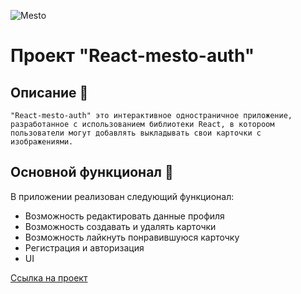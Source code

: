 ![Mesto](https://ewys8.github.io/react-mesto-auth/static/media/logo.bbe2a6eafac19c3d031c272c424875ca.svg)
# Проект "React-mesto-auth"
## Описание :mag_right:
    "React-mesto-auth" это интерактивное одностраничное приложение, разработанное с использованием библиотеки React, в котороом пользователи могут добавлять выкладывать свои карточки с изображениями.
## Основной функционал :telescope:
В приложении реализован следующий функционал:
 *  Возможность редактировать данные профиля
 *  Возможность создавать и удалять карточки
 *  Возможность лайкнуть понравившуюся карточку
 *  Регистрация и авторизация
 *  UI

 [Ссылка на проект](https://ewys8.github.io/react-mesto-auth/)
